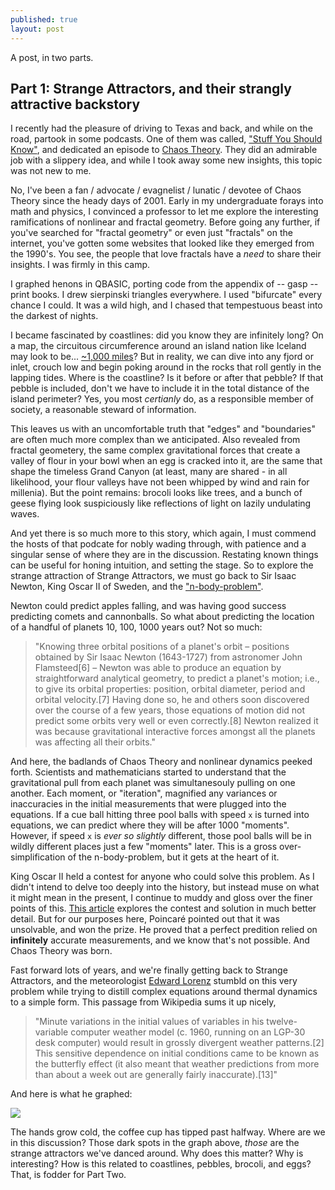 ```yaml
---
published: true
layout: post
---
```

A post, in two parts.

## Part 1: Strange Attractors, and their strangly attractive backstory

I recently had the pleasure of driving to Texas and back, and while on the road, partook in some podcasts.  One of them was called, ["Stuff You Should Know"](http://www.stuffyoushouldknow.com/podcasts), and dedicated an episode to [Chaos Theory](http://www.stuffyoushouldknow.com/podcasts/how-chaos-theory-changed-the-universe.htm).  They did an admirable job with a slippery idea, and while I took away some new insights, this topic was not new to me.

No, I've been a fan / advocate / evagnelist / lunatic / devotee of Chaos Theory since the heady days of 2001.  Early in my undergraduate forays into math and physics, I convinced a professor to let me explore the interesting ramifications of nonlinear and fractal geometry.  Before going any further, if you've searched for "fractal geometry" or even just "fractals" on the internet, you've gotten some websites that looked like they emerged from the 1990's.  You see, the people that love fractals have a *need* to share their insights.  I was firmly in this camp.

I graphed henons in QBASIC, porting code from the appendix of -- gasp -- print books.  I drew sierpinski triangles everywhere.  I used "bifurcate" every chance I could.  It was a wild high, and I chased that tempestuous beast into the darkest of nights.

I became fascinated by coastlines: did you know they are infinitely long?  On a map, the circuitous circumference around an island nation like Iceland may look to be... [~1,000 miles](https://en.wikipedia.org/wiki/Route_1_(Iceland))?  But in reality, we can dive into any fjord or inlet, crouch low and begin poking around in the rocks that roll gently in the lapping tides.  Where is the coastline?  Is it before or after that pebble?  If that pebble is included, don't we have to include it in the total distance of the island perimeter?  Yes, you most *certianly* do, as a responsible member of society, a reasonable steward of information.

This leaves us with an uncomfortable truth that "edges" and "boundaries" are often much more complex than we anticipated.  Also revealed from fractal geometery, the same complex gravitational forces that create a valley of flour in your bowl when an egg is cracked into it, are the same that shape the timeless Grand Canyon (at least, many are shared - in all likelihood, your flour valleys have not been whipped by wind and rain for millenia).  But the point remains: brocoli looks like trees, and a bunch of geese flying look suspiciously like reflections of light on lazily undulating waves.

And yet there is so much more to this story, which again, I must commend the hosts of that podcate for nobly wading through, with patience and a singular sense of where they are in the discussion.  Restating known things can be useful for honing intuition, and setting the stage.  So to explore the strange attraction of Strange Attractors, we must go back to Sir Isaac Newton, King Oscar II of Sweden, and the ["n-body-problem"](https://en.wikipedia.org/wiki/N-body_problem).

Newton could predict apples falling, and was having good success predicting comets and cannonballs.  So what about predicting the location of a handful of planets 10, 100, 1000 years out?  Not so much:

> "Knowing three orbital positions of a planet's orbit – positions obtained by Sir Isaac Newton (1643-1727) from astronomer John Flamsteed[6] – Newton was able to produce an equation by straightforward analytical geometry, to predict a planet's motion; i.e., to give its orbital properties: position, orbital diameter, period and orbital velocity.[7] Having done so, he and others soon discovered over the course of a few years, those equations of motion did not predict some orbits very well or even correctly.[8] Newton realized it was because gravitational interactive forces amongst all the planets was affecting all their orbits."

And here, the badlands of Chaos Theory and nonlinear dynamics peeked forth.  Scientists and mathematicians started to understand that the gravitational pull from each planet was simultanesouly pulling on one another.  Each moment, or "iteration", magnified any variances or inaccuracies in the initial measurements that were plugged into the equations.  If a cue ball hitting three pool balls with speed <code>x</code> is turned into equations, we can predict where they will be after 1000 "moments".  However, if speed <code>x</code> is *ever so slightly* different, those pool balls will be in wildly different places just a few "moments" later.  This is a gross over-simplification of the n-body-problem, but it gets at the heart of it.

King Oscar II held a contest for anyone who could solve this problem.  As I didn't intend to delve too deeply into the history, but instead muse on what it might mean in the present, I continue to muddy and gloss over the finer points of this.  [This article](http://www.math.uvic.ca/faculty/diacu/diacuNbody.pdf) explores the contest and solution in much better detail.  But for our purposes here, Poincaré pointed out that it was unsolvable, and won the prize.  He proved that a perfect predition relied on **infinitely** accurate measurements, and we know that's not possible.  And Chaos Theory was born.

Fast forward lots of years, and we're finally getting back to Strange Attractors, and the meteorologist [Edward Lorenz](https://en.wikipedia.org/wiki/Edward_Norton_Lorenz) stumbld on this very problem while trying to distill complex equations around thermal dynamics to a simple form.  This passage from Wikipedia sums it up nicely,

> "Minute variations in the initial values of variables in his twelve-variable computer weather model (c. 1960, running on an LGP-30 desk computer) would result in grossly divergent weather patterns.[2] This sensitive dependence on initial conditions came to be known as the butterfly effect (it also meant that weather predictions from more than about a week out are generally fairly inaccurate).[13]"

And here is what he graphed:

![](https://upload.wikimedia.org/wikipedia/commons/5/5b/Lorenz_attractor_yb.svg)

The hands grow cold, the coffee cup has tipped past halfway.  Where are we in this discussion?  Those dark spots in the graph above, *those* are the strange attractors we've danced around.  Why does this matter?  Why is interesting?  How is this related to coastlines, pebbles, brocoli, and eggs?  That, is fodder for Part Two.
